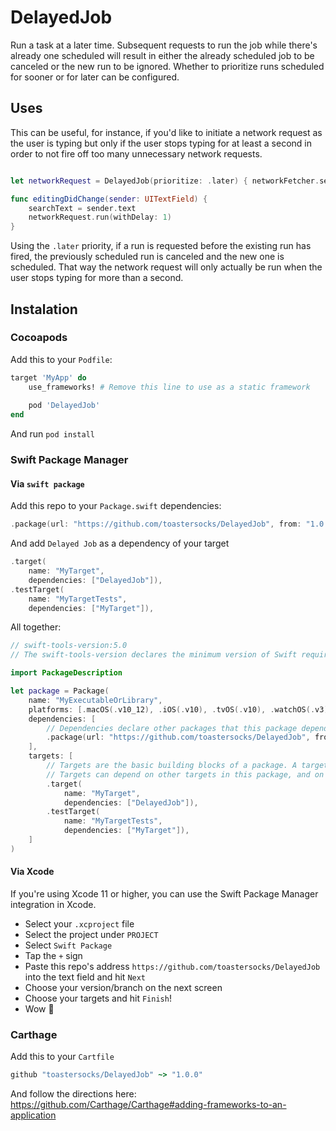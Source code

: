 # DelayedJob

Run a task at a later time. Subsequent requests to run the job while there's already one scheduled will result in either the already scheduled job to be canceled or the new run to be ignored. Whether to prioritize runs scheduled for sooner or for later can be configured.

## Uses

This can be useful, for instance, if you'd like to initiate a network request as the user is typing but only if the user stops typing for at least a second in order to not fire off too many unnecessary network requests.

``` Swift

let networkRequest = DelayedJob(prioritize: .later) { networkFetcher.sendRequest(searchText) }

func editingDidChange(sender: UITextField) {
    searchText = sender.text
    networkRequest.run(withDelay: 1)
}
```
Using the `.later` priority, if a run is requested before the existing run has fired, the previously scheduled run is canceled and the new one is scheduled. That way the network request will only actually be run when the user stops typing for more than a second.

## Instalation

### Cocoapods

Add this to your `Podfile`:

``` Ruby
target 'MyApp' do 
    use_frameworks! # Remove this line to use as a static framework
    
    pod 'DelayedJob'
end
```
And run `pod install`

### Swift Package Manager
#### Via `swift package`
Add this repo to your `Package.swift` dependencies:
``` Swift
.package(url: "https://github.com/toastersocks/DelayedJob", from: "1.0.0"),
```
And add `Delayed Job` as a dependency of your target
``` Swift
.target(
    name: "MyTarget",
    dependencies: ["DelayedJob"]),
.testTarget(
    name: "MyTargetTests",
    dependencies: ["MyTarget"]),
```
All together:
``` Swift
// swift-tools-version:5.0
// The swift-tools-version declares the minimum version of Swift required to build this package.

import PackageDescription

let package = Package(
    name: "MyExecutableOrLibrary",
    platforms: [.macOS(.v10_12), .iOS(.v10), .tvOS(.v10), .watchOS(.v3)], // <-- for Apple platforms, add at least one platform. For non-Apple platforms, this isn't necessary.
    dependencies: [
        // Dependencies declare other packages that this package depends on.
        .package(url: "https://github.com/toastersocks/DelayedJob", from: "1.0.0"),
    ],
    targets: [
        // Targets are the basic building blocks of a package. A target can define a module or a test suite.
        // Targets can depend on other targets in this package, and on products in packages which this package depends on.
        .target(
            name: "MyTarget",
            dependencies: ["DelayedJob"]),
        .testTarget(
            name: "MyTargetTests",
            dependencies: ["MyTarget"]),
    ]
)
```
#### Via Xcode
If you're using Xcode 11 or higher, you can use the Swift Package Manager integration in Xcode. 

- Select your `.xcproject` file
- Select the project under `PROJECT`
- Select `Swift Package`
- Tap the `+` sign
- Paste this repo's address `https://github.com/toastersocks/DelayedJob` into the text field and hit `Next`
 - Choose your version/branch on the next screen
 - Choose your targets and hit `Finish`!
 - Wow 🤯
 
 ### Carthage
 Add this to your `Cartfile`
 ``` Ruby
 github "toastersocks/DelayedJob" ~> "1.0.0"
 ```
 And follow the directions here: https://github.com/Carthage/Carthage#adding-frameworks-to-an-application

